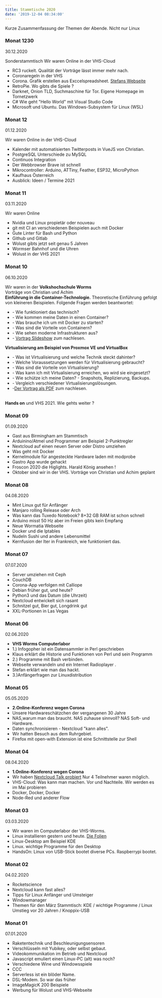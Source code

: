 ```yaml
---
title: Stammtische 2020
date: '2019-12-04 08:34:00'
---
```


Kurze Zusammenfassung der Themen der Abende. Nicht nur Linux

### Monat 1230
30.12.2020

Sonderstammtisch  Wir waren Online in der VHS-Cloud

<ul>
<li>RC3 ruckelt. Qualität der Vorträge lässt immer mehr nach.</li>
<li>Coronaregeln in der VHS</li>
<li>Corona. Grafik erstellen aus Exccelspreadsheet. <a href="https://www.untergang.de/index.php/liste-linux/vom-spreadsheet-zur-grafik.html">Stefans Webseite</a></li>
<li>RetroPie. Wo gibts die Spiele ?</li>
<li>Darknet, Onion TLD, Suchmaschine für Tor. Eigene Homepage im Tornetzwerk</li>
<li>C# Wie geht "Hello World" mit Visual Studio Code</li>
<li>Microsoft und Ubuntu. Das Windows-Subsystem für Linux (WSL)</li>
</ul>


### Monat 12
01.12.2020

Wir waren Online in der VHS-Cloud

<ul>
<li>Kalender mit automatisierten Twitterposts in VueJS  von Christian.</li>
<li>PostgreSQL Unterschiede zu MySQL</li>
<li>Continuos Integration</li>
<li>Der Webbrowser Brave ist schnell</li>
<li>Mikrocontroller: Arduino, ATTiny, Feather, ESP32, MicroPython</li>
<li>Kaufhaus Österreich</li>
<li>Ausblick: Ideen / Termine 2021</li>
</ul>


### Monat 11
03.11.2020

Wir waren Online

<ul>
<li>Nvidia und Linux propietär oder nouveau</li>
<li>git mit CI an verschiedenen Beispielen auch mit Docker</li>
<li>Gute Linter für Bash und Python</li>
<li>Github und Gitlab</li>
<li>Wolust gibts jetzt seit genau 5 Jahren</li>
<li>Wormser Bahnhof und die Uhren</li>
<li>Wolust in der VHS 2021</li>
</ul>


### Monat 10
06.10.2020

Wir waren  in der <strong>Volkshochschule Worms</strong><br />
Vorträge von Christian und Achim<br />
<strong>Einführung in die Container-Technologie.</strong> Theoretische Einführung gefolgt von kleineren Beispielen. Folgende Fragen werden beantwortet:

<ul>
<li>- Wie funktioniert das technisch?</li>
<li>- Wie kommen meine Daten in einen Container?</li>
<li>- Was brauche ich um mit Docker zu starten?</li>
<li>- Was sind die Vorteile von Containern?</li>
<li>- Wie sehen moderne Infrastrukturen aus?</li>
<li>- <a href="https://muench.dev/slides/docker/#1">Vortrag Slideshow</a> zum nachlesen.</li>
</ul>

<strong>Virtualisierung am Beispiel von Proxmox VE und VirtualBox</strong><br />
<ul>
<li>- Was ist Virtualisierung und welche Technik steckt dahinter?</li>
<li>- Welche Voraussetzungen werden für Virtualisierung gebraucht?</li>
<li>- Was sind die Vorteile von Virtualisierung?</li>
<li>- Was kann ich mit Virtualisierung erreichen, wo wird sie eingesetzt?</li>
<li>- Wie schütze ich meine Daten? - Snapshots, Replizierung, Backups.</li>
<li>- Vergleich verschiedener Virtualisierungslösungen.</li>
<li>-<a href="https://achwo.de/?download=Virtualisierung.pdf">Der Vortrag als PDF</a> zum nachlesen.</li>
</ul>
<br />
<strong>Hands on</strong> und VHS 2021. Wie gehts weiter ?

### Monat 09
01.09.2020

<ul>
<li>Gast aus Birmingham am Stammtisch</li>
<li>Arduinino/Atmel und Programmer am Beispiel 2-Punktregler</li>
<li>Nextcloud auf einen neuen Server oder Distro umziehen </li>
<li>Was geht mit Docker</li>
<li>Kernelmodule für angesteckte Hardware laden mit modprobe</li>
<li>Gastro App wurde gehackt</li>
<li>Froscon 2020 die Higlights. Harald König ansehen !</li>
<li>Oktober sind wir in der VHS. Vorträge von Christian und Achim geplant</li>
</ul>

### Monat 08
04.08.2020

<ul>
<li>Mint Linux gut für Anfänger</li>
<li>Manjaro rolling Release oder Arch </li>
<li>Was kann das Tuxedo Notebook? 8+32 GB RAM ist schon schnell </li>
<li>Arduino misst 50 Hz aber im Freien gibts kein Empfang</li>
<li>Neue Wormatia Webseite</li>
<li>Docker und die Iptables</li>
<li>Nudeln Sushi und andere Lebensmittel</li>
<li>Kernfusion der Iter in Frankreich, wie funktioniert das.</li>
</ul>

### Monat 07
07.07.2020

<ul>
<li>Server umziehen mit Ceph </li>
<li>CouchDB</li>
<li>Corona-App verfolgen mit Calliope</li>
<li>Debian früher gut, und heute?</li>
<li>Python3 und das Datum (die Uhrzeit)</li>
<li>Nextcloud entwickelt sich rasant</li>
<li>Schnitzel gut, Bier gut, Longdrink gut</li>
<li>XXL-Portionen in Las Vegas</li>
</ul>

### Monat 06
02.06.2020

<ul><li><strong>VHS Worms Computerlabor</strong></li>
<li>1.) Infogopher  ist ein Datensammler in Perl geschrieben</li>
<li>Klaus erklärt die Historie und Funktionen von Perl und  sein Programm</li>
<li>2.) Programme mit Bash verbinden.</li>
<li>Webseite verwandeln  und ein Internet Radioplayer .</li>
<li>Stefan erklärt wie man das hackt.</li>
<li>3.)Anfängerfragen zur Linuxdistribution</li>
</ul>

### Monat 05
05.05.2020

<ul><li><strong>2.Online-Konferenz wegen Corona</strong></li>
<li>Unsere Hardwareschätzchen der vergangenen 30 Jahre </li>
<li>NAS,warum man das braucht. NAS zuhause sinnvoll?
NAS Soft- und Hardware.</li>
<li>Daten synchronisieren - Nextcloud "kann alles".</li>
<li>Wir hatten Besuch aus dem Ruhrgebiet.</li>
<li>Firefox mit open-with Extension ist eine Schnittstelle zur Shell
</li>
</ul>

### Monat 04
08.04.2020

<ul><li><strong>1.Online-Konferenz wegen Corona</strong></li>
<li>Wir haben <a href="https://nc.stefan-höhn.de/sites/spatzenbrett/sub/videoconferenz" title="externer Link !">Nextcloud Talk probiert</a> Nur 4 Teilnehmer waren möglich.</li>
<li>VHS-Cloud: Was kann man machen. Vor und Nachteile. Wir werden es im Mai probieren</li>
<li>Docker, Docker, Docker</li>
<li>Node-Red und anderer Flow</li>
</ul>

### Monat 03
03.03.2020

<ul><li>Wir waren im Computerlabor der VHS-Worms.</li>
<li>Linux installieren gestern und heute.
<a href="https://www.untergang.de/index.php/liste-linux/wolust-war-im-computerlabor-der-vhs.html" title="externer Link !">
Die Folien</a></li>
<li>Linux-Desktop am Beispiel KDE</li>
<li>Linux. wichtige Programme für den Desktop</li>
<li>HandsOn: Linux von USB-Stick bootet diverse PCs.
Raspberrypi bootet.</li>
</ul>

### Monat 02
04.02.2020

<ul><li>Rocketscience</li>
<li>Nextcloud kann fast alles?</li>
<li>Tipps für Linux Anfänger und Umsteiger</li>
<li>Windowmanager</li>
<li>Themen für den März Stammtisch: KDE / wichtige Programme /
Linux Umstieg vor 20 Jahren / Knoppix-USB</li>
</ul>

### Monat 01
07.01.2020

<ul><li>Raketentechnik und Beschleunigungsensoren</li>
<li>Verschlüsseln mit Yubikey, oder selbst gebaut.</li>
<li>Videokommunikation im Betrieb und Nextcloud</li>
<li>Javascript emuliert einen Linux-PC (alt) was noch?</li>
<li>Verschiedene Wine und Windowsspiele</li>
<li>CCC</li>
<li>Serverless ist ein blöder Name.</li>
<li>DSL-Modem. So war das früher</li>
<li>ImageMagicK 200 Beispiele</li>
<li>Werbung für Wolust und VHS-Webseite</li></ul>
